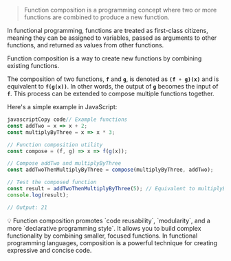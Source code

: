 > Function composition is a programming concept where two or more functions are combined to produce a new function.
> 

In functional programming, functions are treated as first-class citizens, meaning they can be assigned to variables, passed as arguments to other functions, and returned as values from other functions. 

Function composition is a way to create new functions by combining existing functions.

The composition of two functions, **`f`** and **`g`**, is denoted as **`(f ∘ g)(x)`** and is equivalent to **`f(g(x))`**. In other words, the output of **`g`** becomes the input of **`f`**. This process can be extended to compose multiple functions together.

Here's a simple example in JavaScript:

```jsx
javascriptCopy code// Example functions
const addTwo = x => x + 2;
const multiplyByThree = x => x * 3;

// Function composition utility
const compose = (f, g) => x => f(g(x));

// Compose addTwo and multiplyByThree
const addTwoThenMultiplyByThree = compose(multiplyByThree, addTwo);

// Test the composed function
const result = addTwoThenMultiplyByThree(5); // Equivalent to multiplyByThree(addTwo(5))
console.log(result); 

// Output: 21
```

<aside>
💡 Function composition promotes `code reusability`, `modularity`, and a more `declarative programming style`. It allows you to build complex functionality by combining smaller, focused functions. In functional programming languages, composition is a powerful technique for creating expressive and concise code.

</aside>
